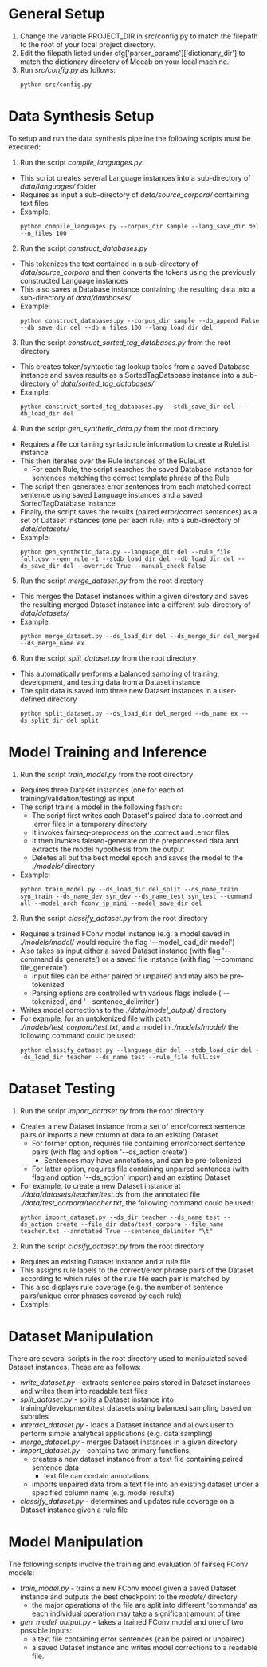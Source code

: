 # General Setup

1. Change the variable PROJECT_DIR in src/config.py to match the filepath to the root of your local project directory.
2. Edit the filepath listed under cfg['parser_params']['dictionary_dir'] to match the dictionary directory of Mecab on your local machine.
3. Run *src/config.py* as follows:
	```console
	python src/config.py
	```

# Data Synthesis Setup

To setup and run the data synthesis pipeline the following scripts must be executed:

1. Run the script *compile_languages.py*:
  - This script creates several Language instances into a sub-directory of *data/languages/* folder
  - Requires as input a sub-directory of *data/source_corpora/* containing text files
  - Example:
	  ```console
	  python compile_languages.py --corpus_dir sample --lang_save_dir del --n_files 100
	  ```
2. Run the script *construct_databases.py*
  - This tokenizes the text contained in a sub-directory of *data/source_corpora* and then converts the tokens using the previously constructed Language instances
  - This also saves a Database instance containing the resulting data into a sub-directory of *data/databases/*
  - Example:
  	  ```console
	  python construct_databases.py --corpus_dir sample --db_append False --db_save_dir del --db_n_files 100 --lang_load_dir del
	  ```
3. Run the script *construct_sorted_tag_databases.py* from the root directory
  - This creates token/syntactic tag lookup tables from a saved Database instance and saves results as a SortedTagDatabase instance into a sub-directory of *data/sorted_tag_databases/*
  - Example:
  	  ```console
	  python construct_sorted_tag_databases.py --stdb_save_dir del --db_load_dir del
	  ```
4. Run the script *gen_synthetic_data.py* from the root directory
  - Requires a file containing syntatic rule information to create a RuleList instance
  - This then iterates over the Rule instances of the RuleList
    - For each Rule, the script searches the saved Database instance for sentences matching the correct template phrase of the Rule
  - The script then generates error sentences from each matched correct sentence using saved Language instances and a saved SortedTagDatabase instance
  - Finally, the script saves the results (paired error/correct sentences) as a set of Dataset instances (one per each rule) into a sub-directory of *data/datasets/*
  - Example:
  	  ```console
	  python gen_synthetic_data.py --language_dir del --rule_file full.csv --gen_rule -1 --stdb_load_dir del --db_load_dir del --ds_save_dir del --override True --manual_check False
      ```
5. Run the script *merge_dataset.py* from the root directory
  - This merges the Dataset instances within a given directory and saves the resulting merged Dataset instance into a different sub-directory of *data/datasets/*
  - Example:
  	  ```console
	  python merge_dataset.py --ds_load_dir del --ds_merge_dir del_merged --ds_merge_name ex
      ```
6. Run the script *split_dataset.py* from the root directory
  - This automatically performs a balanced sampling of training, development, and testing data from a Dataset instance
  - The split data is saved into three new Dataset instances in a user-defined directory
    ```console
    python split_dataset.py --ds_load_dir del_merged --ds_name ex --ds_split_dir del_split
    ```

# Model Training and Inference

1. Run the script *train_model.py* from the root directory
  - Requires three Dataset instances (one for each of training/validation/testing) as input
  - The script trains a model in the following fashion:
    - The script first writes each Dataset's paired data to .correct and .error files in a temporary directory
    - It invokes fairseq-preprocess on the .correct and .error files
    - It then invokes fairseq-generate on the preprocessed data and extracts the model hypothesis from the output
    - Deletes all but the best model epoch and saves the model to the *./models/* directory
  - Example:
    ```console
    python train_model.py --ds_load_dir del_split --ds_name_train syn_train --ds_name_dev syn_dev --ds_name_test syn_test --command all --model_arch fconv_jp_mini --model_save_dir del
    ```
2. Run the script *classify_dataset.py* from the root directory
  - Requires a trained FConv model instance (e.g. a model saved in *./models/model/* would require the flag '--model_load_dir model')
  - Also takes as input either a saved Dataset instance (with flag '--command ds_generate') or a saved file instance (with flag '--command file_generate')
    - Input files can be either paired or unpaired and may also be pre-tokenized
    - Parsing options are controlled with various flags include ('--tokenized', and '--sentence_delimiter')
  - Writes model corrections to the *./data/model_output/* directory
  - For example, for an untokenized file with path *./models/test_corpora/test.txt*, and a model in *./models/model/* the following command could be used:
    ```console
    python classify_dataset.py --language_dir del --stdb_load_dir del --ds_load_dir teacher --ds_name test --rule_file full.csv
    ```

# Dataset Testing

1. Run the script *import_dataset.py* from the root directory
  - Creates a new Dataset instance from a set of error/correct sentence pairs or imports a new column of data to an existing Dataset
    - For former option, requires file containing error/correct sentence pairs (with flag and option '--ds_action create')
      - Sentences may have annotations, and can be pre-tokenized
    - For latter option, requires file containing unpaired sentences (with flag and option '--ds_action' import) and an existing Dataset
  - For example, to create a new Dataset instance at *./data/datasets/teacher/test.ds* from the annotated file *./data/test_corpora/teacher.txt*, the following command could be used:
    ```console
    python import_dataset.py --ds_dir teacher --ds_name test --ds_action create --file_dir data/test_corpora --file_name teacher.txt --annotated True --sentence_delimiter "\t"
    ```

2. Run the script *clasify_dataset.py* from the root directory
  - Requires an existing Dataset instance and a rule file
  - This assigns rule labels to the correct/error phrase pairs of the Dataset according to which rules of the rule file each pair is matched by
  - This also displays rule coverage (e.g. the number of sentence pairs/unique error phrases covered by each rule)
  - Example:










# Dataset Manipulation

There are several scripts in the root directory used to manipulated saved Dataset instances. These are as follows:

- *write_dataset.py* - extracts sentence pairs stored in Dataset instances and writes them into readable text files
- *split_dataset.py* - splits a Dataset instance into training/development/test datasets using balanced sampling based on subrules
- *interact_dataset.py* - loads a Dataset instance and allows user to perform simple analytical applications (e.g. data sampling)
- *merge_dataset.py* - merges Dataset instances in a given directory
- *import_dataset.py* - contains two primary functions:
  - creates a new dataset instance from a text file containing paired sentence data
    - text file can contain annotations
  - imports unpaired data from a text file into an existing dataset under a specified column name (e.g. model results)
- *classify_dataset.py* - determines and updates rule coverage on a Dataset instance given a rule file

# Model Manipulation

The following scripts involve the training and evaluation of fairseq FConv models:

- *train_model.py* - trains a new FConv model given a saved Dataset instance and outputs the best checkpoint to the *models/* directory
  - the major operations of the file are split into different 'commands' as each individual operation may take a significant amount of time
- *gen_model_output.py* - takes a trained FConv model and one of two possible inputs:
  - a text file containing error sentences (can be paired or unpaired)
  - a saved Dataset instance
and writes model corrections to a readable file.
